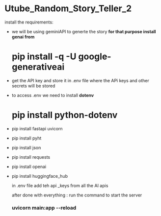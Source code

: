 # Utube_Random_Story_Teller_2


install the requirements: 
- we will be using geminiAPI to generte the story
  **for that purpose install genai from**
  # pip install -q -U google-generativeai
- get the API key and store it in .env file where the APi keys and other secrets will be stored
- to access .env we need to install **dotenv**
   # pip install python-dotenv
- pip install fastapi uvicorn
- pip install pyht
- pip install json
- pip install requests
- pip install openai
- pip install huggingface_hub 

  in .env file add teh api _keys from all the AI apis


  after done with everything :
  run the command to start the server
  ### uvicorn main:app --reload

  
